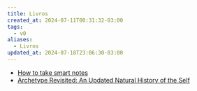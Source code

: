 ```yaml
---
title: Livros
created_at: 2024-07-11T00:31:32-03:00
tags:
  - v0
aliases:
  - Livros
updated_at: 2024-07-18T23:06:30-03:00
---
```

- [How to take smart notes](_draft/2024/07/2024-07-03-How_to_Take_Smart_Notes.md)
- [Archetype Revisited: An Updated Natural History of the Self](_insight/2024/07/2024-07-18-Archetype_Revisited_An_Updated_Natural_History_of_the_Self.md)